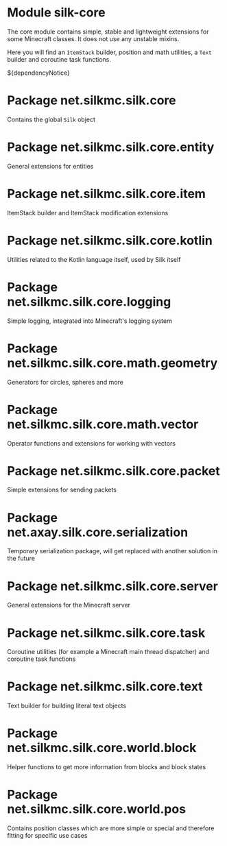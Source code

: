 # Module silk-core

The core module contains simple, stable and lightweight extensions for some Minecraft classes. It does not use any unstable
mixins.

Here you will find an `ItemStack` builder, position and math utilities, a `Text` builder and coroutine task functions.

${dependencyNotice}

# Package net.silkmc.silk.core

Contains the global `Silk` object

# Package net.silkmc.silk.core.entity

General extensions for entities

# Package net.silkmc.silk.core.item

ItemStack builder and ItemStack modification extensions

# Package net.silkmc.silk.core.kotlin

Utilities related to the Kotlin language itself, used by Silk itself

# Package net.silkmc.silk.core.logging

Simple logging, integrated into Minecraft's logging system

# Package net.silkmc.silk.core.math.geometry

Generators for circles, spheres and more

# Package net.silkmc.silk.core.math.vector

Operator functions and extensions for working with vectors

# Package net.silkmc.silk.core.packet

Simple extensions for sending packets

# Package net.axay.silk.core.serialization

Temporary serialization package, will get replaced with another solution in the future

# Package net.silkmc.silk.core.server

General extensions for the Minecraft server

# Package net.silkmc.silk.core.task

Coroutine utilities (for example a Minecraft main thread dispatcher) and coroutine task functions

# Package net.silkmc.silk.core.text

Text builder for building literal text objects

# Package net.silkmc.silk.core.world.block

Helper functions to get more information from blocks and block states

# Package net.silkmc.silk.core.world.pos

Contains position classes which are more simple or special and therefore fitting for specific use cases
